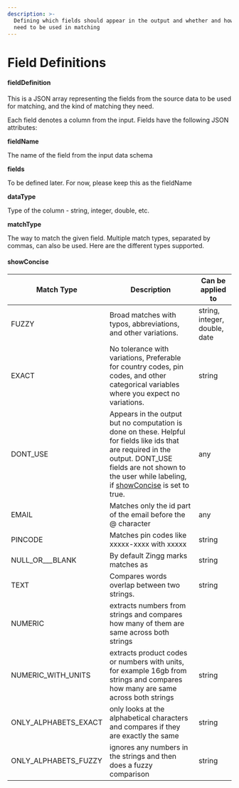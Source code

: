 ```yaml
---
description: >-
  Defining which fields should appear in the output and whether and how they
  need to be used in matching
---
```


# Field Definitions

#### fieldDefinition

This is a JSON array representing the fields from the source data to be used for matching, and the kind of matching they need.

Each field denotes a column from the input. Fields have the following JSON attributes:

**fieldName**

The name of the field from the input data schema

**fields**

To be defined later. For now, please keep this as the fieldName

**dataType**

Type of the column - string, integer, double, etc.

**matchType**

&#x20;The way to match the given field. Multiple match types, separated by commas, can also be used. Here are the different types supported.&#x20;

#### showConcise

| Match Type             | Description                                                                                                                                                                                                                                           | Can be applied to             |
| ---------------------- | ----------------------------------------------------------------------------------------------------------------------------------------------------------------------------------------------------------------------------------------------------- | ----------------------------- |
| FUZZY                  | Broad matches with typos, abbreviations, and other variations.                                                                                                                                                                                        | string, integer, double, date |
| EXACT                  | No tolerance with variations, Preferable for country codes, pin codes, and other categorical variables where you expect no variations.                                                                                                                | string                        |
| DONT\_USE              | Appears in the output but no computation is done on these. Helpful for fields like ids that are required in the output. DONT\_USE fields are not shown to the user while labeling, if [showConcise](field-definitions.md#showconcise) is set to true. | any                           |
| EMAIL                  | Matches only the id part of the email before the @ character                                                                                                                                                                                          | any                           |
| PINCODE                | Matches pin codes like xxxxx-xxxx with xxxxx                                                                                                                                                                                                          | string                        |
| NULL\_OR_\__BLANK      | By default Zingg marks matches as                                                                                                                                                                                                                     | string                        |
| TEXT                   | Compares words overlap between two strings.                                                                                                                                                                                                           | string                        |
| NUMERIC                | extracts numbers from strings and compares how many of them are same across both strings                                                                                                                                                              |                               |
| NUMERIC\_WITH\_UNITS   | extracts product codes or numbers with units, for example 16gb from strings and compares how many are same across both strings                                                                                                                        | string                        |
| ONLY\_ALPHABETS\_EXACT | only looks at the alphabetical characters and compares if they are exactly the same                                                                                                                                                                   | string                        |
| ONLY\_ALPHABETS\_FUZZY | ignores any numbers in the strings and then does a fuzzy comparison                                                                                                                                                                                   | string                        |

####
